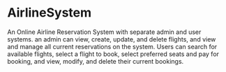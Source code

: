 # AirlineSystem
An Online Airline Reservation System with separate admin and user systems. an admin can view, create, update, and delete flights, and view and manage all current reservations on the system. Users can search for available flights, select a flight to book, select preferred seats and pay for booking, and view, modify, and delete their current bookings.
